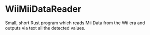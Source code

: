 # WiiMiiDataReader
Small, short Rust program which reads Mii Data from the Wii era and outputs via text all the detected values.
